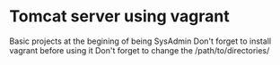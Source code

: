 # Tomcat server using vagrant
Basic projects at the begining of being SysAdmin
Don't forget to install vagrant before using it
Don't forget to change the /path/to/directories/
